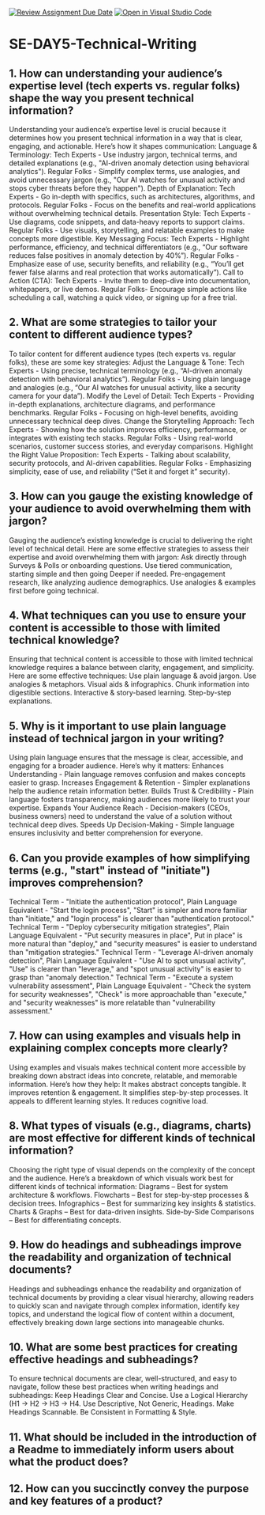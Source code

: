 [![Review Assignment Due Date](https://classroom.github.com/assets/deadline-readme-button-22041afd0340ce965d47ae6ef1cefeee28c7c493a6346c4f15d667ab976d596c.svg)](https://classroom.github.com/a/zsAR-pyY)
[![Open in Visual Studio Code](https://classroom.github.com/assets/open-in-vscode-2e0aaae1b6195c2367325f4f02e2d04e9abb55f0b24a779b69b11b9e10269abc.svg)](https://classroom.github.com/online_ide?assignment_repo_id=18451817&assignment_repo_type=AssignmentRepo)
# SE-DAY5-Technical-Writing
## 1. How can understanding your audience’s expertise level (tech experts vs. regular folks) shape the way you present technical information?
Understanding your audience’s expertise level is crucial because it determines how you present technical information in a way that is clear, engaging, and actionable. Here’s how it shapes communication:
Language & Terminology:
Tech Experts - Use industry jargon, technical terms, and detailed explanations (e.g., "AI-driven anomaly detection using behavioral analytics").
Regular Folks - Simplify complex terms, use analogies, and avoid unnecessary jargon (e.g., "Our AI watches for unusual activity and stops cyber threats before they happen").
Depth of Explanation:
Tech Experts - Go in-depth with specifics, such as architectures, algorithms, and protocols.
Regular Folks - Focus on the benefits and real-world applications without overwhelming technical details.
Presentation Style:
Tech Experts - Use diagrams, code snippets, and data-heavy reports to support claims.
Regular Folks - Use visuals, storytelling, and relatable examples to make concepts more digestible.
Key Messaging Focus:
Tech Experts - Highlight performance, efficiency, and technical differentiators (e.g., “Our software reduces false positives in anomaly detection by 40%”).
Regular Folks - Emphasize ease of use, security benefits, and reliability (e.g., “You’ll get fewer false alarms and real protection that works automatically”).
Call to Action (CTA):
Tech Experts - Invite them to deep-dive into documentation, whitepapers, or live demos.
Regular Folks- Encourage simple actions like scheduling a call, watching a quick video, or signing up for a free trial.

## 2. What are some strategies to tailor your content to different audience types?
To tailor content for different audience types (tech experts vs. regular folks), these are some key strategies:
Adjust the Language & Tone:
Tech Experts - Using precise, technical terminology (e.g., “AI-driven anomaly detection with behavioral analytics”).
Regular Folks - Using plain language and analogies (e.g., “Our AI watches for unusual activity, like a security camera for your data”).
Modify the Level of Detail: 
Tech Experts - Providing in-depth explanations, architecture diagrams, and performance benchmarks.
Regular Folks - Focusing on high-level benefits, avoiding unnecessary technical deep dives.
Change the Storytelling Approach:
Tech Experts - Showing how the solution improves efficiency, performance, or integrates with existing tech stacks.
Regular Folks - Using real-world scenarios, customer success stories, and everyday comparisons.
Highlight the Right Value Proposition:
Tech Experts - Talking about scalability, security protocols, and AI-driven capabilities.
Regular Folks - Emphasizing simplicity, ease of use, and reliability (“Set it and forget it” security).
## 3. How can you gauge the existing knowledge of your audience to avoid overwhelming them with jargon?
Gauging the audience’s existing knowledge is crucial to delivering the right level of technical detail. Here are some effective strategies to assess their expertise and avoid overwhelming them with jargon:
Ask directly through Surveys & Polls or onboarding questions.
Use tiered communication, starting simple and then going Deeper if needed.
Pre-engagement research,  like analyzing audience demographics.
Use analogies & examples first before going technical.

## 4. What techniques can you use to ensure your content is accessible to those with limited technical knowledge?
Ensuring that technical content is accessible to those with limited technical knowledge requires a balance between clarity, engagement, and simplicity. Here are some effective techniques:
Use plain language & avoid jargon.
Use analogies & metaphors.
Visual aids & infographics.
Chunk information into digestible sections.
Interactive & story-based learning.
Step-by-step explanations.

## 5. Why is it important to use plain language instead of technical jargon in your writing?
Using plain language ensures that the message is clear, accessible, and engaging for a broader audience. Here’s why it matters:
Enhances Understanding - Plain language removes confusion and makes concepts easier to grasp.
Increases Engagement & Retention - Simpler explanations help the audience retain information better.
Builds Trust & Credibility - Plain language fosters transparency, making audiences more likely to trust your expertise.
Expands Your Audience Reach - Decision-makers (CEOs, business owners) need to understand the value of a solution without technical deep dives.
Speeds Up Decision-Making - Simple language ensures inclusivity and better comprehension for everyone.

## 6. Can you provide examples of how simplifying terms (e.g., "start" instead of "initiate") improves comprehension?
Technical Term - "Initiate the authentication protocol", Plain Language Equivalent - "Start the login process", "Start" is simpler and more familiar than "initiate," and "login process" is clearer than "authentication protocol."
Technical Term - "Deploy cybersecurity mitigation strategies", Plain Language Equivalent - "Put security measures in place", Put in place" is more natural than "deploy," and "security measures" is easier to understand than "mitigation strategies."
Technical Term - "Leverage AI-driven anomaly detection", Plain Language Equivalent - "Use AI to spot unusual activity", "Use" is clearer than "leverage," and "spot unusual activity" is easier to grasp than "anomaly detection."
Technical Term - "Execute a system vulnerability assessment", Plain Language Equivalent - "Check the system for security weaknesses", "Check" is more approachable than "execute," and "security weaknesses" is more relatable than "vulnerability assessment."

## 7. How can using examples and visuals help in explaining complex concepts more clearly?
Using examples and visuals makes technical content more accessible by breaking down abstract ideas into concrete, relatable, and memorable information. Here’s how they help:
It makes abstract concepts tangible.
It improves retention & engagement.
It simplifies step-by-step processes.
It appeals to different learning styles.
It reduces cognitive load.
## 8. What types of visuals (e.g., diagrams, charts) are most effective for different kinds of technical information?
Choosing the right type of visual depends on the complexity of the concept and the audience. Here’s a breakdown of which visuals work best for different kinds of technical information:
Diagrams – Best for system architecture & workflows.
Flowcharts – Best for step-by-step processes & decision trees.
Infographics – Best for summarizing key insights & statistics.
Charts & Graphs – Best for data-driven insights.
Side-by-Side Comparisons – Best for differentiating concepts.

## 9. How do headings and subheadings improve the readability and organization of technical documents?
Headings and subheadings enhance the readability and organization of technical documents by providing a clear visual hierarchy, allowing readers to quickly scan and navigate through complex information, identify key topics, and understand the logical flow of content within a document, effectively breaking down large sections into manageable chunks. 

## 10. What are some best practices for creating effective headings and subheadings?
To ensure technical documents are clear, well-structured, and easy to navigate, follow these best practices when writing headings and subheadings:
Keep Headings Clear and Concise.
Use a Logical Hierarchy (H1 → H2 → H3 → H4.
Use Descriptive, Not Generic, Headings.
Make Headings Scannable.
Be Consistent in Formatting & Style.
## 11. What should be included in the introduction of a Readme to immediately inform users about what the product does?
## 12. How can you succinctly convey the purpose and key features of a product?
